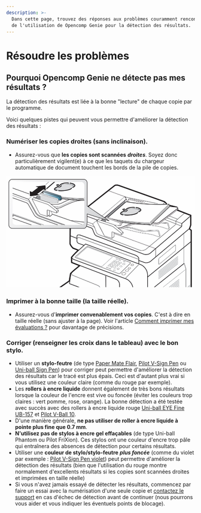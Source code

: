 ```yaml
---
description: >-
  Dans cette page, trouvez des réponses aux problèmes couramment rencontrés lors
  de l'utilisation de Opencomp Genie pour la détection des résultats.
---
```


# Résoudre les problèmes

## Pourquoi Opencomp Genie ne détecte pas mes résultats ?

La détection des résultats est liée à la bonne "lecture" de chaque copie par le programme.

Voici quelques pistes qui peuvent vous permettre d'améliorer la détection des résultats :

### Numériser les copies droites \(sans inclinaison\).

* Assurez-vous que **les copies sont scannées** _**droites**_. Soyez donc particulièrement vigilent\(e\) à ce que les taquets du chargeur automatique de document touchent les bords de la pile de copies.

![](../../.gitbook/assets/taquets-adf.jpg)

### Imprimer à la bonne taille \(la taille réelle\).

* Assurez-vous d'**imprimer convenablement vos copies**. C'est à dire en taille réelle \(sans ajuster à la page\). Voir l'article [Comment imprimer mes évaluations ?](../../creer-mes-evaluations/imprimer-mon-evaluation.md) pour davantage de précisions.

### Corriger \(renseigner les croix dans le tableau\) avec le bon stylo.

* Utiliser un **stylo-feutre** \(de type [Paper Mate Flair](https://amzn.to/2EALuai), [Pilot V-Sign Pen](https://amzn.to/2qmdBEZ) ou [Uni-ball Sign Pen](https://amzn.to/2qhFpdI)\) pour corriger peut permettre d'améliorer la détection des résultats car le tracé est plus épais. Ceci est d'autant plus vrai si vous utilisez une couleur claire \(comme du rouge par exemple\).
* Les **rollers à encre liquide** donnent également de très bons résultats lorsque la couleur de l'encre est vive ou foncée \(éviter les couleurs trop claires : vert pomme, rose, orange\). La bonne détection a été testée avec succès avec des rollers à encre liquide rouge [Uni-ball EYE Fine UB-157](https://amzn.to/2FIa6Bt) et [Pilot V-Ball 10](https://amzn.to/2Xb6L3t).
* D'une manière générale, **ne pas utiliser de roller à encre liquide à pointe plus fine que 0.7 mm**.
* **N'utilisez pas de stylos à encre gel effaçables** \(de type Uni-ball Phantom ou Pilot FriXion\). Ces stylos ont une couleur d'encre trop pâle qui entraînera des absences de détection pour certains résultats.
* Utiliser une **couleur de stylo/stylo-feutre** _**plus foncée**_ \(comme du violet par exemple : [Pilot V-Sign Pen violet](https://amzn.to/2qmdBEZ)\) peut permettre d'améliorer la détection des résultats \(bien que l'utilisation du rouge montre normalement d'excellents résultats si les copies sont scannées droites et imprimées en taille réelle\)
* Si vous n'avez jamais essayé de détecter les résultats, commencez par faire un essai avec la numérisation d'une seule copie et [contactez le support](https://opencomp.fr/a-propos/contact/) en cas d'échec de détection avant de continuer \(nous pourrons vous aider et vous indiquer les éventuels points de blocage\).





